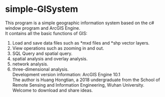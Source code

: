 # simple-GISystem
This program is a simple geographic information system based on the c# window program and ArcGIS Engine. <br>
It contains all the basic functions of GIS: <br>
1. Load and save data files such as *mxd files and *shp vector layers.<br>
2. View operations such as zooming in and out.<br>
3. SQL Query and spatial query.<br>
4. spatial analysis and overlay analysis.<br>
5. network analysis.<br>
6. three-dimensional analysis.<br>
Development version information: ArcGIS Engine 10.1 <br>
The author is Huang Hongtian, a 2018 undergraduate from the School of Remote Sensing and Information Engineering, Wuhan University. Welcome to download and share ideas.
